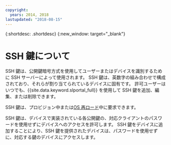 ```yaml
---
copyright:
  years: 2014, 2018
lastupdated: "2018-08-15"
---
```


{:shortdesc: .shortdesc}
{:new_window: target="_blank"}

# SSH 鍵について

SSH 鍵は、公開鍵暗号方式を使用してユーザーまたはデバイスを識別するために SSH サーバーによって使用されます。 SSH 鍵は、英数字の組み合わせで構成されており、それらが割り当てられているデバイスに固有です。 許可ユーザーはいつでも、{{site.data.keyword.slportal_full}} を使用して SSH 鍵を追加、編集、または削除できます。

SSH 鍵は、プロビジョン中または[OS 再ロード](../software/vsi_reload_os.html)中に要求できます。


SSH 鍵は、デバイスで実装されている各公開鍵の、対応クライアントのパスワードを使用せずにデバイスへのアクセスを許可します。 SSH 鍵をデバイスに追加することにより、SSH 鍵を提供されたデバイスは、パスワードを使用せずに、対応する鍵のデバイスにアクセスします。
